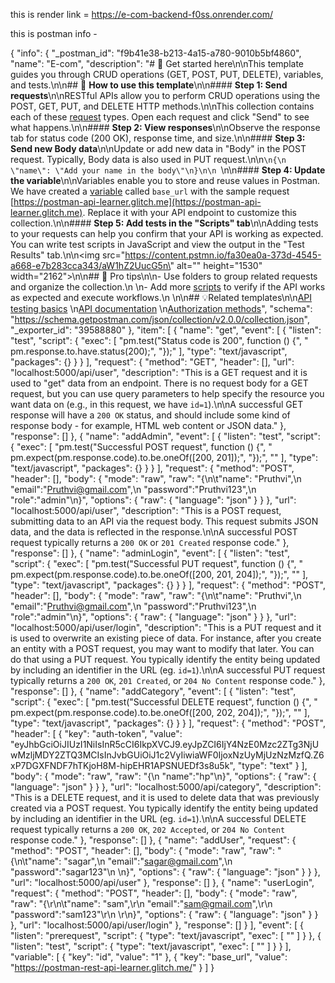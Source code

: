 this is render link = https://e-com-backend-f0ss.onrender.com/

this is postman info -

{
	"info": {
		"_postman_id": "f9b41e38-b213-4a15-a780-9010b5bf4860",
		"name": "E-com",
		"description": "# 🚀 Get started here\n\nThis template guides you through CRUD operations (GET, POST, PUT, DELETE), variables, and tests.\n\n## 🔖 **How to use this template**\n\n#### **Step 1: Send requests**\n\nRESTful APIs allow you to perform CRUD operations using the POST, GET, PUT, and DELETE HTTP methods.\n\nThis collection contains each of these [request](https://learning.postman.com/docs/sending-requests/requests/) types. Open each request and click \"Send\" to see what happens.\n\n#### **Step 2: View responses**\n\nObserve the response tab for status code (200 OK), response time, and size.\n\n#### **Step 3: Send new Body data**\n\nUpdate or add new data in \"Body\" in the POST request. Typically, Body data is also used in PUT request.\n\n```\n{\n    \"name\": \"Add your name in the body\"\n}\n\n ```\n\n#### **Step 4: Update the variable**\n\nVariables enable you to store and reuse values in Postman. We have created a [variable](https://learning.postman.com/docs/sending-requests/variables/) called `base_url` with the sample request [https://postman-api-learner.glitch.me](https://postman-api-learner.glitch.me). Replace it with your API endpoint to customize this collection.\n\n#### **Step 5: Add tests in the \"Scripts\" tab**\n\nAdding tests to your requests can help you confirm that your API is working as expected. You can write test scripts in JavaScript and view the output in the \"Test Results\" tab.\n\n<img src=\"https://content.pstmn.io/fa30ea0a-373d-4545-a668-e7b283cca343/aW1hZ2UucG5n\" alt=\"\" height=\"1530\" width=\"2162\">\n\n## 💪 Pro tips\n\n- Use folders to group related requests and organize the collection.\n    \n- Add more [scripts](https://learning.postman.com/docs/writing-scripts/intro-to-scripts/) to verify if the API works as expected and execute workflows.\n    \n\n## 💡Related templates\n\n[API testing basics](https://go.postman.co/redirect/workspace?type=personal&collectionTemplateId=e9a37a28-055b-49cd-8c7e-97494a21eb54&sourceTemplateId=ddb19591-3097-41cf-82af-c84273e56719)  \n[API documentation](https://go.postman.co/redirect/workspace?type=personal&collectionTemplateId=e9c28f47-1253-44af-a2f3-20dce4da1f18&sourceTemplateId=ddb19591-3097-41cf-82af-c84273e56719)  \n[Authorization methods](https://go.postman.co/redirect/workspace?type=personal&collectionTemplateId=31a9a6ed-4cdf-4ced-984c-d12c9aec1c27&sourceTemplateId=ddb19591-3097-41cf-82af-c84273e56719)",
		"schema": "https://schema.getpostman.com/json/collection/v2.0.0/collection.json",
		"_exporter_id": "39588880"
	},
	"item": [
		{
			"name": "get",
			"event": [
				{
					"listen": "test",
					"script": {
						"exec": [
							"pm.test(\"Status code is 200\", function () {",
							"    pm.response.to.have.status(200);",
							"});"
						],
						"type": "text/javascript",
						"packages": {}
					}
				}
			],
			"request": {
				"method": "GET",
				"header": [],
				"url": "localhost:5000/api/user",
				"description": "This is a GET request and it is used to \"get\" data from an endpoint. There is no request body for a GET request, but you can use query parameters to help specify the resource you want data on (e.g., in this request, we have `id=1`).\n\nA successful GET response will have a `200 OK` status, and should include some kind of response body - for example, HTML web content or JSON data."
			},
			"response": []
		},
		{
			"name": "addAdmin",
			"event": [
				{
					"listen": "test",
					"script": {
						"exec": [
							"pm.test(\"Successful POST request\", function () {",
							"    pm.expect(pm.response.code).to.be.oneOf([200, 201]);",
							"});",
							""
						],
						"type": "text/javascript",
						"packages": {}
					}
				}
			],
			"request": {
				"method": "POST",
				"header": [],
				"body": {
					"mode": "raw",
					"raw": "{\n\t\"name\": \"Pruthvi\",\n    \"email\":\"Pruthvi@gmail.com\",\n    \"password\":\"Pruthvi123\",\n    \"role\":\"admin\"\n}",
					"options": {
						"raw": {
							"language": "json"
						}
					}
				},
				"url": "localhost:5000/api/user",
				"description": "This is a POST request, submitting data to an API via the request body. This request submits JSON data, and the data is reflected in the response.\n\nA successful POST request typically returns a `200 OK` or `201 Created` response code."
			},
			"response": []
		},
		{
			"name": "adminLogin",
			"event": [
				{
					"listen": "test",
					"script": {
						"exec": [
							"pm.test(\"Successful PUT request\", function () {",
							"    pm.expect(pm.response.code).to.be.oneOf([200, 201, 204]);",
							"});",
							""
						],
						"type": "text/javascript",
						"packages": {}
					}
				}
			],
			"request": {
				"method": "POST",
				"header": [],
				"body": {
					"mode": "raw",
					"raw": "{\n\t\"name\": \"Pruthvi\",\n    \"email\":\"Pruthvi@gmail.com\",\n    \"password\":\"Pruthvi123\",\n    \"role\":\"admin\"\n}",
					"options": {
						"raw": {
							"language": "json"
						}
					}
				},
				"url": "localhost:5000/api/user/login",
				"description": "This is a PUT request and it is used to overwrite an existing piece of data. For instance, after you create an entity with a POST request, you may want to modify that later. You can do that using a PUT request. You typically identify the entity being updated by including an identifier in the URL (eg. `id=1`).\n\nA successful PUT request typically returns a `200 OK`, `201 Created`, or `204 No Content` response code."
			},
			"response": []
		},
		{
			"name": "addCategory",
			"event": [
				{
					"listen": "test",
					"script": {
						"exec": [
							"pm.test(\"Successful DELETE request\", function () {",
							"    pm.expect(pm.response.code).to.be.oneOf([200, 202, 204]);",
							"});",
							""
						],
						"type": "text/javascript",
						"packages": {}
					}
				}
			],
			"request": {
				"method": "POST",
				"header": [
					{
						"key": "auth-token",
						"value": "eyJhbGciOiJIUzI1NiIsInR5cCI6IkpXVCJ9.eyJpZCI6IjY4NzE0Mzc2ZTg3NjUwMzljMDY2ZTQ3MCIsInJvbGUiOiJ1c2VyIiwiaWF0IjoxNzUyMjUzNzMzfQ.Z6xP7DGXFNDF7hTKjoH8M-hipEHR1APSNUEDf3s8u5k",
						"type": "text"
					}
				],
				"body": {
					"mode": "raw",
					"raw": "{\n    \"name\":\"hp\"\n}",
					"options": {
						"raw": {
							"language": "json"
						}
					}
				},
				"url": "localhost:5000/api/category",
				"description": "This is a DELETE request, and it is used to delete data that was previously created via a POST request. You typically identify the entity being updated by including an identifier in the URL (eg. `id=1`).\n\nA successful DELETE request typically returns a `200 OK`, `202 Accepted`, or `204 No Content` response code."
			},
			"response": []
		},
		{
			"name": "addUser",
			"request": {
				"method": "POST",
				"header": [],
				"body": {
					"mode": "raw",
					"raw": "{\n\t\"name\": \"sagar\",\n    \"email\":\"sagar@gmail.com\",\n    \"password\":\"sagar123\"\n    \n}",
					"options": {
						"raw": {
							"language": "json"
						}
					}
				},
				"url": "localhost:5000/api/user"
			},
			"response": []
		},
		{
			"name": "userLogin",
			"request": {
				"method": "POST",
				"header": [],
				"body": {
					"mode": "raw",
					"raw": "{\r\n\t\"name\": \"sam\",\r\n    \"email\":\"sam@gmail.com\",\r\n    \"password\":\"sam123\"\r\n    \r\n}",
					"options": {
						"raw": {
							"language": "json"
						}
					}
				},
				"url": "localhost:5000/api/user/login"
			},
			"response": []
		}
	],
	"event": [
		{
			"listen": "prerequest",
			"script": {
				"type": "text/javascript",
				"exec": [
					""
				]
			}
		},
		{
			"listen": "test",
			"script": {
				"type": "text/javascript",
				"exec": [
					""
				]
			}
		}
	],
	"variable": [
		{
			"key": "id",
			"value": "1"
		},
		{
			"key": "base_url",
			"value": "https://postman-rest-api-learner.glitch.me/"
		}
	]
}
